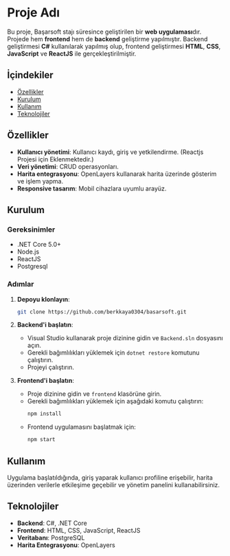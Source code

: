 # Proje Adı

Bu proje, Başarsoft stajı süresince geliştirilen bir **web uygulaması**dır. Projede hem **frontend** hem de **backend** geliştirme yapılmıştır. Backend geliştirmesi **C#** kullanılarak yapılmış olup, frontend geliştirmesi **HTML**, **CSS**, **JavaScript** ve **ReactJS** ile gerçekleştirilmiştir.

## İçindekiler
- [Özellikler](#özellikler)
- [Kurulum](#kurulum)
- [Kullanım](#kullanım)
- [Teknolojiler](#teknolojiler)

## Özellikler
- **Kullanıcı yönetimi**: Kullanıcı kaydı, giriş ve yetkilendirme. (Reactjs Projesi için Eklenmektedir.)
- **Veri yönetimi**: CRUD operasyonları.
- **Harita entegrasyonu**: OpenLayers kullanarak harita üzerinde gösterim ve işlem yapma.
- **Responsive tasarım**: Mobil cihazlara uyumlu arayüz.

## Kurulum

### Gereksinimler
- .NET Core 5.0+
- Node.js
- ReactJS
- Postgresql

### Adımlar
1. **Depoyu klonlayın**:
    ```bash
    git clone https://github.com/berkkaya0304/basarsoft.git
    ```

2. **Backend'i başlatın**:
    - Visual Studio kullanarak proje dizinine gidin ve `Backend.sln` dosyasını açın.
    - Gerekli bağımlılıkları yüklemek için `dotnet restore` komutunu çalıştırın.
    - Projeyi çalıştırın.

3. **Frontend'i başlatın**:
    - Proje dizinine gidin ve `frontend` klasörüne girin.
    - Gerekli bağımlılıkları yüklemek için aşağıdaki komutu çalıştırın:
        ```bash
        npm install
        ```
    - Frontend uygulamasını başlatmak için:
        ```bash
        npm start
        ```

## Kullanım
Uygulama başlatıldığında, giriş yaparak kullanıcı profiline erişebilir, harita üzerinden verilerle etkileşime geçebilir ve yönetim panelini kullanabilirsiniz.

## Teknolojiler
- **Backend**: C#, .NET Core
- **Frontend**: HTML, CSS, JavaScript, ReactJS
- **Veritabanı**: PostgreSQL
- **Harita Entegrasyonu**: OpenLayers


